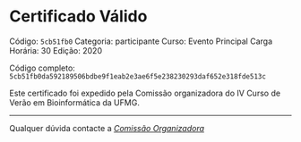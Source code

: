 # Certificado Válido

Código: `5cb51fb0`
Categoria: participante
Curso: Evento Principal
Carga Horária: 30
Edição: 2020


Código completo: `5cb51fb0da592189506bdbe9f1eab2e3ae6f5e238230293daf652e318fde513c`


Este certificado foi expedido pela Comissão organizadora do IV Curso de Verão em Bioinformática da UFMG.

----

Qualquer dúvida contacte a [_Comissão Organizadora_](<mailto:cursobioinfoufmg@gmail.com$subject=[Certificados]>)

